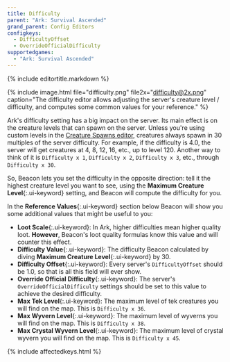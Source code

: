```yaml
---
title: Difficulty
parent: "Ark: Survival Ascended"
grand_parent: Config Editors
configkeys:
  - DifficultyOffset
  - OverrideOfficialDifficulty
supportedgames:
  - "Ark: Survival Ascended"
---
```

{% include editortitle.markdown %}

{% include image.html file="difficulty.png" file2x="difficulty@2x.png" caption="The difficulty editor allows adjusting the server's creature level / difficulty, and computes some common values for your reference." %}

Ark's difficulty setting has a big impact on the server. Its main effect is on the creature levels that can spawn on the server. Unless you're using custom levels in the [Creature Spawns editor](/configs/spawnpoints/), creatures always spawn in 30 multiples of the server difficulty. For example, if the difficulty is 4.0, the server will get creatures at 4, 8, 12, 16, etc., up to level 120. Another way to think of it is `Difficulty x 1`, `Difficulty x 2`, `Difficulty x 3`, etc., through `Difficulty x 30`.

So, Beacon lets you set the difficulty in the opposite direction: tell it the highest creature level you want to see, using the **Maximum Creature Level**{:.ui-keyword} setting, and Beacon will compute the difficulty for you.

In the **Reference Values**{:.ui-keyword} section below Beacon will show you some additional values that might be useful to you:

- **Loot Scale**{:.ui-keyword}: In Ark, higher difficulties mean higher quality loot. **However**, Beacon's loot quality formulas know this value and will counter this effect.
- **Difficulty Value**{:.ui-keyword}: The difficulty Beacon calculated by diving **Maximum Creature Level**{:.ui-keyword} by 30.
- **Difficulty Offset**{:.ui-keyword}: Every server's `DifficultyOffset` should be 1.0, so that is all this field will ever show.
- **Override Official Difficulty**{:.ui-keyword}: The server's `OverrideOfficialDifficulty` settings should be set to this value to achieve the desired difficulty.
- **Max Tek Level**{:.ui-keyword}: The maximum level of tek creatures you will find on the map. This is `Difficulty x 36`.
- **Max Wyvern Level**{:.ui-keyword}: The maximum level of wyverns you will find on the map. This is `Difficulty x 38`.
- **Max Crystal Wyvern Level**{:.ui-keyword}: The maximum level of crystal wyvern you will find on the map. This is `Difficulty x 45`.

{% include affectedkeys.html %}